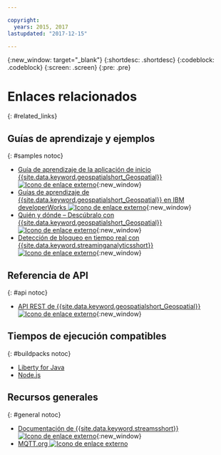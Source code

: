 ```yaml
---

copyright:
  years: 2015, 2017
lastupdated: "2017-12-15"

---
```


<!-- Attribute definitions -->
{:new_window: target="_blank"}
{:shortdesc: .shortdesc}
{:codeblock: .codeblock}
{:screen: .screen}
{:pre: .pre}

# Enlaces relacionados
{: #related_links}

## Guías de aprendizaje y ejemplos
{: #samples notoc}

* [Guía de aprendizaje de la aplicación de inicio {{site.data.keyword.geospatialshort_Geospatial}} ![Icono de enlace externo](../../icons/launch-glyph.svg "Icono de enlace externo")](https://www.ibm.com/developerworks/library/mo-monitordevices-app/index.html){:new_window}
* [Guías de aprendizaje de {{site.data.keyword.geospatialshort_Geospatial}} en IBM developerWorks ![Icono de enlace externo](../../icons/launch-glyph.svg "Icono de enlace externo")](http://www.ibm.com/developerworks/topics/geospatial%20analytics%20service){:new_window}
* [Quién y dónde – Descúbralo con {{site.data.keyword.geospatialshort_Geospatial}} ![Icono de enlace externo](../../icons/launch-glyph.svg "Icono de enlace externo")](https://developer.ibm.com/bluemix/2014/12/17/find-bluemix-geospatial-analytics){:new_window}
* [Detección de bloqueo en tiempo real con {{site.data.keyword.streaminganalyticsshort}} ![Icono de enlace externo](../../icons/launch-glyph.svg "Icono de enlace externo")](https://developer.ibm.com/bluemix/2016/05/27/real-time-hangout-detection/){:new_window}


## Referencia de API
{: #api notoc}

* [API REST de {{site.data.keyword.geospatialshort_Geospatial}} ![Icono de enlace externo](../../icons/launch-glyph.svg "Icono de enlace externo")](https://console.ng.bluemix.net/apidocs/246){:new_window}

## Tiempos de ejecución compatibles
{: #buildpacks notoc}

* [Liberty for Java](/docs/runtimes/liberty/index.html#liberty)
* [Node.js](/docs/runtimes/nodejs/index.html#nodejs)

## Recursos generales

{: #general notoc}
* [Documentación de {{site.data.keyword.streamsshort}} ![Icono de enlace externo](../../icons/launch-glyph.svg "Icono de enlace externo")](http://www.ibm.com/support/knowledgecenter/SSCRJU_4.2.1/com.ibm.streams.welcome.doc/doc/kc-homepage.html){:new_window}
* [MQTT.org ![Icono de enlace externo](../../icons/launch-glyph.svg "Icono de enlace externo")](http://mqtt.org/)
